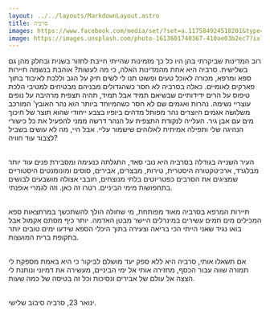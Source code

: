 ```yaml
---
layout: ../../layouts/MarkdownLayout.astro
title: סרביה
images: https://www.facebook.com/media/set/?set=a.117584924518201&type=3
image: https://images.unsplash.com/photo-1613601740367-410ae03b2ec7?ixlib=rb-4.0.3&ixid=MnwxMjA3fDB8MHxwaG90by1wYWdlfHx8fGVufDB8fHx8&auto=format&fit=crop&w=1470&q=80
---
```


רוב המדינות שביקרתי בהן היו כל כך מזמינות שהייתי חייבת לחזור בשנית ובחלק מהן גם בשלישית. סרביה היא אחת מהמדינות האלה, כי מה לעשות? אוהבת בנשמה תיירות ספא ומרפא, מכורה לאוכל טעים ופשוט תנו לי לשים תיק על הגב וללכת לאיבוד בתוך פארקים לאומיים. כאלה בסרביה לא חסר כשהגדולים מבניהם מבטיחים למטיבי הלכת טיפוס על הרים ידידותיים שבשיאם תמיד אבל תמיד, תהיה תצפית מרהיבה על נופים עוצריי נשימה. נהרות ואגמים שם לא חסר כשהמיוחד ביותר הוא נהר האובץ' המורכב משלושה אגמים היוצרים נהר מפותל מדהים ביופיו בצבע ייחודי שהוא תוצר של חיכוך מים עם אבן גיר. העלייה לנקודת התצפית על הנהר דרשה ממני להפעיל את כל כישורי הנהיגה שלי ותפילה אמיתית לאלוהים שישמור עליי. אבל היי, מה לא עושים בשביל לצבור עוד חוויה?
<br/>
<br/>

העיר השנייה בגודלה בסרביה היא נובי סאד, התגלתה כנעימה ומסבירת פנים עוד יותר מבלגרד, ארכיטקטורה היסטרית, טירות, מבצרים, אבירים, סוסים ומונומנטים היסטוריים שמציגים את הסרבים כפטריוטים בלתי מנוצחים, חובבי אצולה מושבעים לבושים בתחפושות מימי הביניים. רטרו זה כאן. וזה לגמרי אופנתי.
<br/>
<br/>

תיירות המרפא בסרביה מאוד מפותחת, מי שחולה הולך להשתכשך במרחצאות ספא המכילים מים חמים עשירים במינרלים היישר מבטן האדמה. יותר כיף מסתם אקמול אבל בואו נגיד שאני הייתי הכי בריאה וצעירה בתוך היכלי הספא שידעו ימים טובים יותר בתקופת ברית המועצות.
<br/>
<br/>

אם תשאלו אותי, סרביה היא ללא ספק יעד מושלם לביקור כי היא באמת מספקת לי תמורה שווה עבור הכסף, מחזירה אותי אל ימי הביניים, מעשירה את דמיוני ונותנת לי הצצה אל עולם של אבירים ונסיכות וכל זה בטיסה של כמה שעות.
<br/>
<br/>

ינואר 23, סרביה סיבוב שלישי.
